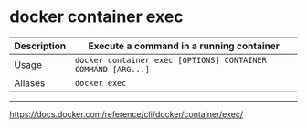 # docker container exec

|Description|Execute a command in a running container|
|---|---|
|Usage|`docker container exec [OPTIONS] CONTAINER COMMAND [ARG...]`|
|Aliases|`docker exec`|

---

<https://docs.docker.com/reference/cli/docker/container/exec/>
